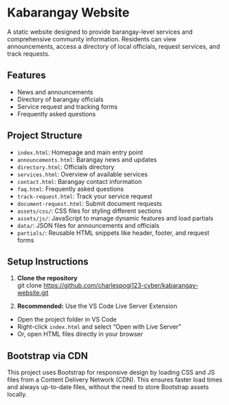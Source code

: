 # Kabarangay Website

A static website designed to provide barangay-level services and comprehensive community information. Residents can view announcements, access a directory of local officials, request services, and track requests.

## Features

- News and announcements
- Directory of barangay officials
- Service request and tracking forms
- Frequently asked questions

## Project Structure

- `index.html`: Homepage and main entry point
- `announcements.html`: Barangay news and updates
- `directory.html`: Officials directory
- `services.html`: Overview of available services
- `contact.html`: Barangay contact information
- `faq.html`: Frequently asked questions
- `track-request.html`: Track your service request
- `document-request.html`: Submit document requests
- `assets/css/`: CSS files for styling different sections
- `assets/js/`: JavaScript to manage dynamic features and load partials
- `data/`: JSON files for announcements and officials
- `partials/`: Reusable HTML snippets like header, footer, and request forms

## Setup Instructions

1. **Clone the repository**  
git clone https://github.com/charlespogi123-cyber/kabarangay-website.git

2. **Recommended:** Use the VS Code Live Server Extension  
- Open the project folder in VS Code  
- Right-click `index.html` and select “Open with Live Server”
- Or, open HTML files directly in your browser

## Bootstrap via CDN

This project uses Bootstrap for responsive design by loading CSS and JS files from a Content Delivery Network (CDN). This ensures faster load times and always up-to-date files, without the need to store Bootstrap assets locally.

